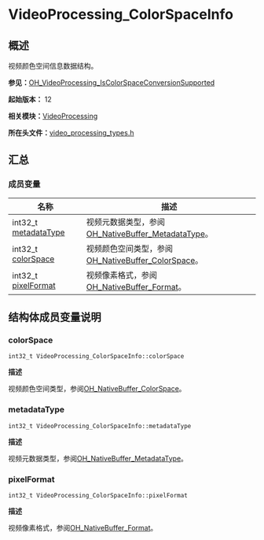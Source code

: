 # VideoProcessing_ColorSpaceInfo


## 概述

视频颜色空间信息数据结构。

**参见：**[OH_VideoProcessing_IsColorSpaceConversionSupported](_video_processing.md#oh_videoprocessing_iscolorspaceconversionsupported)

**起始版本：** 12

**相关模块：**[VideoProcessing](_video_processing.md)

**所在头文件：**[video_processing_types.h](video__processing__types_8h.md)


## 汇总


### 成员变量

| 名称 | 描述 | 
| -------- | -------- |
| int32_t [metadataType](#metadatatype) | 视频元数据类型，参阅[OH_NativeBuffer_MetadataType](../apis-arkgraphics2d/_o_h___native_buffer.md#oh_nativebuffer_metadatatype-1)。 | 
| int32_t [colorSpace](#colorspace) | 视频颜色空间类型，参阅[OH_NativeBuffer_ColorSpace](../apis-arkgraphics2d/_o_h___native_buffer.md#oh_nativebuffer_colorspace-1)。 | 
| int32_t [pixelFormat](#pixelformat) | 视频像素格式，参阅[OH_NativeBuffer_Format](../apis-arkgraphics2d/_o_h___native_buffer.md#oh_nativebuffer_format-1)。 | 


## 结构体成员变量说明


### colorSpace

```
int32_t VideoProcessing_ColorSpaceInfo::colorSpace
```

**描述**

视频颜色空间类型，参阅[OH_NativeBuffer_ColorSpace](../apis-arkgraphics2d/_o_h___native_buffer.md#oh_nativebuffer_colorspace-1)。


### metadataType

```
int32_t VideoProcessing_ColorSpaceInfo::metadataType
```

**描述**

视频元数据类型，参阅[OH_NativeBuffer_MetadataType](../apis-arkgraphics2d/_o_h___native_buffer.md#oh_nativebuffer_metadatatype-1)。


### pixelFormat

```
int32_t VideoProcessing_ColorSpaceInfo::pixelFormat
```

**描述**

视频像素格式，参阅[OH_NativeBuffer_Format](../apis-arkgraphics2d/_o_h___native_buffer.md#oh_nativebuffer_format-1)。
